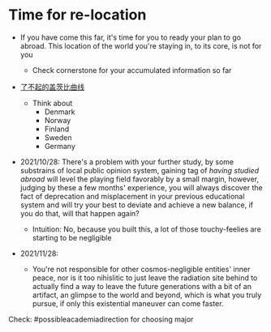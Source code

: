 # Time for re-location
- If you have come this far, it's time for you to ready your plan to go abroad. This location of the world you're staying in, to its core, is not for you
  - Check cornerstone for your accumulated information so far
- [了不起的盖茨比曲线](https://wiki.mbalib.com/wiki/%E4%BA%86%E4%B8%8D%E8%B5%B7%E7%9A%84%E7%9B%96%E8%8C%A8%E6%AF%94%E6%9B%B2%E7%BA%BF)
  - Think about
    - Denmark
    - Norway
    - Finland
    - Sweden
    - Germany

- 2021/10/28: There's a problem with your further study, by some substrains of local public opinion system, gaining tag of *having studied abroad* will level the playing field favorably by a small margin, however, judging by these a few months' experience, you will always discover the fact of deprecation and misplacement in your previous educational system and will try your best to deviate and achieve a new balance, if you do that, will that happen again?
  - Intuition: No, because you built this, a lot of those touchy-feelies are starting to be negligible
- 2021/11/28:
  - You're not responsible for other cosmos-negligible entities' inner peace, nor is it too nihislitic to just leave the radiation site behind to actually find a way to leave the future generations with a bit of an artifact, an glimpse to the world and beyond, which is what you truly pursue, if only this existential maneuver can come faster.

Check: #possibleacademiadirection for choosing major


